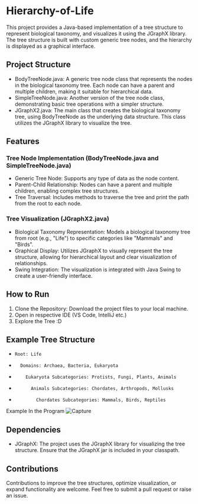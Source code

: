 # Hierarchy-of-Life
This project provides a Java-based implementation of a tree structure to represent biological taxonomy, and visualizes it using the JGraphX library. The tree structure is built with custom generic tree nodes, and the hierarchy is displayed as a graphical interface.
## Project Structure
* BodyTreeNode.java: A generic tree node class that represents the nodes in the biological taxonomy tree. Each node can have a parent and multiple children, making it suitable for hierarchical data.
* SimpleTreeNode.java: Another version of the tree node class, demonstrating basic tree operations with a simpler structure.
* JGraphX2.java: The main class that creates the biological taxonomy tree, using BodyTreeNode as the underlying data structure. This class utilizes the JGraphX library to visualize the tree.
## Features
### Tree Node Implementation (BodyTreeNode.java and SimpleTreeNode.java)
* Generic Tree Node: Supports any type of data as the node content.
* Parent-Child Relationship: Nodes can have a parent and multiple children, enabling complex tree structures.
* Tree Traversal: Includes methods to traverse the tree and print the path from the root to each node.
### Tree Visualization (JGraphX2.java)
* Biological Taxonomy Representation: Models a biological taxonomy tree from root (e.g., "Life") to specific categories like "Mammals" and "Birds".
* Graphical Display: Utilizes JGraphX to visually represent the tree structure, allowing for hierarchical layout and clear visualization of relationships.
* Swing Integration: The visualization is integrated with Java Swing to create a user-friendly interface.
## How to Run
1. Clone the Repository: Download the project files to your local machine.
2. Open in respective IDE (VS Code, IntelliJ etc.)
3. Explore the Tree :D
## Example Tree Structure <br/>
*     Root: Life
*       Domains: Archaea, Bacteria, Eukaryota
*         Eukaryota Subcategories: Protists, Fungi, Plants, Animals
*           Animals Subcategories: Chordates, Arthropods, Mollusks
*             Chordates Subcategories: Mammals, Birds, Reptiles
Example In the Program
  ![Capture](https://github.com/user-attachments/assets/1f015872-c3fb-4fe9-994b-4844c5953992)
## Dependencies
* JGraphX: The project uses the JGraphX library for visualizing the tree structure. Ensure that the JGraphX jar is included in your classpath.
## Contributions
Contributions to improve the tree structures, optimize visualization, or expand functionality are welcome. Feel free to submit a pull request or raise an issue.
